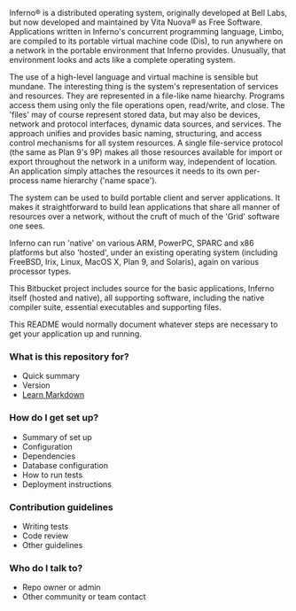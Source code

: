 Inferno® is a distributed operating system, originally developed at Bell Labs, but now developed and maintained by Vita Nuova® as Free Software.  Applications written in Inferno's concurrent programming language, Limbo, are compiled to its portable virtual machine code (Dis), to run anywhere on a network in the portable environment that Inferno provides.  Unusually, that environment looks and acts like a complete operating system.

The use of a high-level language and virtual machine is sensible but mundane. The interesting thing is the system's representation of services and resources.  They are represented in a file-like name hiearchy.  Programs access them using only the file operations open, read/write, and close.  The 'files' may of course represent stored data, but may also be devices, network and protocol interfaces, dynamic data sources, and services.  The approach unifies and provides basic naming, structuring, and access control mechanisms for all system resources.  A single file-service protocol (the same as Plan 9's 9P) makes all those resources available for import or export throughout the network in a uniform way, independent of location. An application simply attaches the resources it needs to its own per-process name hierarchy ('name space').

The system can be used to build portable client and server applications. It makes it straightforward to build lean applications that share all manner of resources over a network, without the cruft of much of the 'Grid' software one sees.

Inferno can run 'native' on various ARM, PowerPC, SPARC and x86 platforms but also 'hosted', under an existing operating system (including FreeBSD, Irix, Linux, MacOS X, Plan 9, and Solaris), again on various processor types.

This Bitbucket project includes source for the basic applications, Inferno itself (hosted and native), all supporting software, including the native compiler suite, essential executables and supporting files.

This README would normally document whatever steps are necessary to get your application up and running.

### What is this repository for? ###

* Quick summary
* Version
* [Learn Markdown](https://bitbucket.org/tutorials/markdowndemo)

### How do I get set up? ###

* Summary of set up
* Configuration
* Dependencies
* Database configuration
* How to run tests
* Deployment instructions

### Contribution guidelines ###

* Writing tests
* Code review
* Other guidelines

### Who do I talk to? ###

* Repo owner or admin
* Other community or team contact